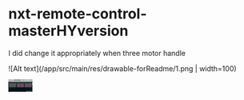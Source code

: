 # nxt-remote-control-masterHYversion
I did change it appropriately when three motor handle


![Alt text](/app/src/main/res/drawable-forReadme/1.png | width=100)

<img src="/app/src/main/res/drawable-forReadme/1.png" height="24" width="48">
